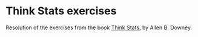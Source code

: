 Think Stats exercises
=====================

Resolution of the exercises from the book 
[Think Stats](http://www.greenteapress.com/thinkstats/), by Allen B. Downey.

